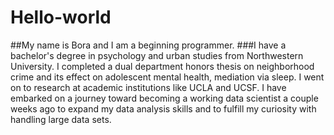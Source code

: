 # Hello-world
##My name is Bora and I am a beginning programmer.
###I have a bachelor's degree in psychology and urban studies from Northwestern University. I completed a dual department honors thesis on neighborhood crime and its effect on adolescent mental health, mediation via sleep. I went on to research at academic institutions like UCLA and UCSF. I have embarked on a journey toward becoming a working data scientist a couple weeks ago to expand my data analysis skills and to fulfill my curiosity with handling large data sets. 
